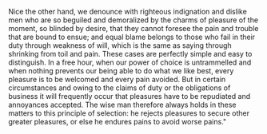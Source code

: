 Nice the other hand, we denounce with righteous indignation and dislike men who are so beguiled and demoralized
by the charms of pleasure of the moment, so blinded by desire, that they cannot foresee the pain and trouble that
are bound to ensue; and equal blame belongs to those who fail in their duty through weakness of will, which is the same as
saying through
shrinking from toil and pain. These cases are perfectly simple and easy to distinguish. In a free hour,
when our power of choice is untrammelled and when nothing prevents our being able to do
what we like best, every pleasure is to be welcomed and every pain avoided. But in certain circumstances
and owing to the claims of duty or the obligations
of business it will frequently occur that pleasures have to be repudiated and annoyances
accepted. The wise man therefore always holds in these matters to this
principle of selection: he rejects pleasures to secure other greater pleasures, or else he endures pains to avoid worse pains."